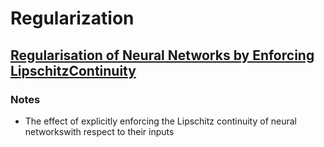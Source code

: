 # Regularization

## [Regularisation of Neural Networks by Enforcing LipschitzContinuity](https://arxiv.org/pdf/1804.04368.pdf)

### Notes
- The effect of explicitly enforcing the Lipschitz continuity of neural networkswith respect to their inputs
